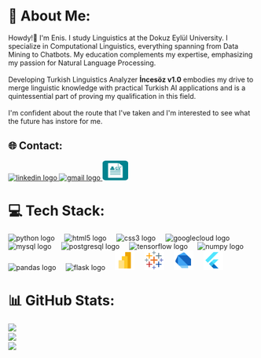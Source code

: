 # 🎯 About Me:
Howdy!👋 I'm Enis. I study Linguistics at the Dokuz Eylül University. I specialize in Computational Linguistics, everything spanning from Data Mining to Chatbots. My education complements my expertise, emphasizing my passion for Natural Language Processing. <br><br>Developing Turkish Linguistics Analyzer **İncesöz v1.0** embodies my drive to merge linguistic knowledge with practical Turkish AI applications and is a quintessential part of proving my qualification in this field. <br><br>I'm confident about the route that I've taken and I'm interested to see what the future has instore for me.


## 🌐 Contact:
<div align="left">
  <a href="https://linkedin.com/in/enistuna">
    <img src="https://raw.githubusercontent.com/maurodesouza/profile-readme-generator/master/src/assets/icons/social/linkedin/default.svg" width="52" height="40" alt="linkedin logo"  />
  </a>
  <a href="mailto:enissstuna@gmail.com">
    <img src="https://raw.githubusercontent.com/maurodesouza/profile-readme-generator/master/src/assets/icons/social/gmail/default.svg" width="52" height="40" alt="gmail logo"  />
  </a>
  <a href="https://drive.google.com/file/d/1_tJfMshUswAx8m8JhQMCFXMUT7kGT_K6/view?usp=sharing">
    <img src="additional_icons/resume.svg" width="52" height="40" alt="resume"  />
  </a>
</div>

# 💻 Tech Stack:

<div align="left">
  <img src="https://cdn.jsdelivr.net/gh/devicons/devicon/icons/python/python-original.svg" height="40" alt="python logo"  />
  <img width="12" />
  <img src="https://cdn.jsdelivr.net/gh/devicons/devicon/icons/html5/html5-original.svg" height="40" alt="html5 logo"  />
  <img width="12" />
  <img src="https://cdn.jsdelivr.net/gh/devicons/devicon/icons/css3/css3-original.svg" height="40" alt="css3 logo"  />
  <img width="12" />
  <img src="https://cdn.jsdelivr.net/gh/devicons/devicon/icons/googlecloud/googlecloud-original.svg" height="40" alt="googlecloud logo"  />
  <img width="12" />
  <img src="https://cdn.jsdelivr.net/gh/devicons/devicon/icons/mysql/mysql-original.svg" height="40" alt="mysql logo"  />
  <img width="12" />
  <img src="https://cdn.jsdelivr.net/gh/devicons/devicon/icons/postgresql/postgresql-original.svg" height="40" alt="postgresql logo"  />
  <img width="12" />
  <img src="https://cdn.jsdelivr.net/gh/devicons/devicon/icons/tensorflow/tensorflow-original.svg" height="40" alt="tensorflow logo"  />
  <img width="12" />
  <img src="https://cdn.jsdelivr.net/gh/devicons/devicon/icons/numpy/numpy-original.svg" height="40" alt="numpy logo"  />
  <img width="12" />
  <img src="https://cdn.jsdelivr.net/gh/devicons/devicon/icons/pandas/pandas-original.svg" height="40" alt="pandas logo"  />
  <img width="12" />
  <img src="https://cdn.jsdelivr.net/gh/devicons/devicon/icons/flask/flask-original.svg" height="40" alt="flask logo"  />
  <img width="12" />
  <img src="additional_icons/powerBI.svg" height="40" alt="power bi logo"  />
  <img width="12" />
  <img src="additional_icons/tableau.svg" height="40" alt="tableau logo"  />
  <img width="12" />
  <img src="additional_icons/dart.svg" height="40" alt="dart logo"  />
  <img width="12" />
  <img src="additional_icons/flutter.svg" height="40" alt="flutter logo"  />
  <img width="12" />
  
</div>

###

# 📊 GitHub Stats:

![](https://github-readme-stats.vercel.app/api?username=enistuna&theme=maroongold&hide_border=false&include_all_commits=false&count_private=false)<br/>
![](https://nirzak-streak-stats.vercel.app/?user=enistuna&theme=maroongold&hide_border=false)<br/>
![](https://github-readme-stats.vercel.app/api/top-langs/?username=enistuna&theme=maroongold&hide_border=false&include_all_commits=false&count_private=false&layout=compact)

